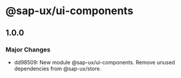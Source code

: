 # @sap-ux/ui-components

## 1.0.0

### Major Changes

-   dd98509: New module @sap-ux/ui-components. Remove unused dependencies from @sap-ux/store.
